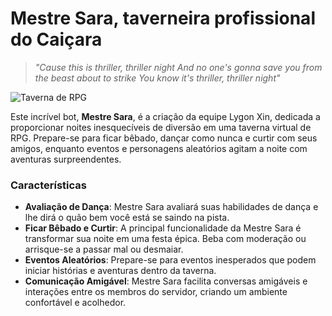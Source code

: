 # Mestre Sara, taverneira profissional do Caiçara
> *"Cause this is thriller, thriller night
And no one's gonna save you from the beast about to strike
You know it's thriller, thriller night"*

![Taverna de RPG](https://assets.classicfm.com/2013/29/paganini-hits-the-pub-1374659219-view-0.jpg)

Este incrível bot, **Mestre Sara**, é a criação da equipe Lygon Xin, dedicada a proporcionar noites inesquecíveis de diversão em uma taverna virtual de RPG. Prepare-se para ficar bêbado, dançar como nunca e curtir com seus amigos, enquanto eventos e personagens aleatórios agitam a noite com aventuras surpreendentes.

### Características
- **Avaliação de Dança**: Mestre Sara avaliará suas habilidades de dança e lhe dirá o quão bem você está se saindo na pista.
- **Ficar Bêbado e Curtir**: A principal funcionalidade da Mestre Sara é transformar sua noite em uma festa épica. Beba com moderação ou arrisque-se a passar mal ou desmaiar.
- **Eventos Aleatórios**: Prepare-se para eventos inesperados que podem iniciar histórias e aventuras dentro da taverna.
- **Comunicação Amigável**: Mestre Sara facilita conversas amigáveis e interações entre os membros do servidor, criando um ambiente confortável e acolhedor.
